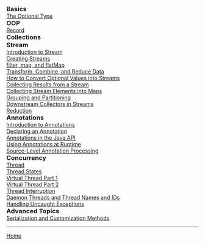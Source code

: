 <div>
  <div style="display:inline-block; vertical-align:top; margin-right:2em;">
    <h3 style="margin:0;">Basics</h3>
    <ul style="margin:0; padding-left:0; list-style:none;">
      <li><a href="./basics/optional/1_The_Optional_Type.html">The Optional Type</a></li>
    </ul>   
    <h3 style="margin:0;">OOP</h3>
    <ul style="margin:0; padding-left:0; list-style:none;">
      <li><a href="./records/records.html">Record</a></li>
    </ul>
    <h3 style="margin:0;">Collections</h3>
    <h3 style="margin:0;">Stream</h3>
    <ul style="margin:0; padding-left:0px; list-style:none;">
      <li><a href="./stream/1_Introduction_to_stream.html">Introduction to Stream</a></li>
      <li><a href="./stream/2_Creating_Streams.html">Creating Streams</a></li>
      <li><a href="./stream/3_filter_map,_and_flatMap.html">filter, map, and flatMap</a></li>
      <li><a href="./stream/4_Transform_Combine_and_Reduce_Data.html">Transform, Combine, and Reduce Data</a></li>
      <li><a href="./stream/5_How_to_Convert_Optional_Values_into_Streams.html">How to Convert Optional Values into Streams</a></li>
      <li><a href="./stream/6_Collecting_Results_from_a_Stream.html">Collecting Results from a Stream</a></li>
      <li><a href="./stream/7_Collecting_Stream_Elements_into_Maps.html">Collecting Stream Elements into Maps</a></li>
      <li><a href="./stream/8_Grouping_and_Partitioning.html">Grouping and Partitioning</a></li>
      <li><a href="./stream/9_Downstream_Collectors_in_Streams.html">Downstream Collectors in Streams</a></li>
      <li><a href="./stream/10_Reduction.html">Reduction</a></li>
      <!--1.13. Primitive Type Streams -->
    </ul>
    <h3 style="margin:0;">Annotations</h3>
    <ul style="margin:0; padding-left:0; list-style:none;">
      <li><a href="./anotation/1_Introduction_to_annotations.html">Introduction to Annotations</a></li>
      <li><a href="./anotation/2_Declaring_an_Annotation.html">Declaring an Annotation</a></li>
      <li><a href="./anotation/3_Annotations_in_the_Java_API.html">Annotations in the Java API</a></li>
      <li><a href="./anotation/4_Using_Annotations_at_Runtime.html">Using Annotations at Runtime</a></li>
      <li><a href="./anotation/5_Source_Level_Annotation_Processing.html">Source-Level Annotation Processing</a></li>
    </ul>
  </div>

  <div style="display:inline-block; vertical-align:top; margin-right:2em;">
    <h3 style="margin:0;">Concurrency</h3>
    <ul style="margin:0; padding-left:0px; list-style:none;">
      <li><a href="./concurrency/1_Thread.html">Thread</a></li>
      <li><a href="./concurrency/2_Thread_States.html">Thread States</a></li>
      <li><a href="./concurrency/3_Virtual_Thread_Part1.html">Virtual Thread Part 1</a></li>
      <li><a href="./concurrency/4_Virtual_Thread_Part2.html">Virtual Thread Part 2</a></li>
      <li><a href="./concurrency/5_Thread_Interruption.html">Thread Interruption</a></li>
      <li><a href="./concurrency/6_Daemon_Threads_and_Thread_Names_and_IDs.html">Daemon Threads and Thread Names and IDs</a></li>
      <li><a href="./concurrency/7_Handling_Uncaught_Exceptions.html">Handling Uncaught Exceptions</a></li>
      <!-- HASELEM 10.3.6. Thread Priorities -->
    </ul>
    <h3 style="margin:0;">Advanced Topics</h3>
    <ul style="margin:0; padding-left:0px; list-style:none;">
      <li><a href="./advanced_topicsj/1_Serialization_and_Customization_Methods.html">Serialization and Customization Methods</a></li>
    </ul>
  </div>
</div>

--- 

[Home](./../README.md)
